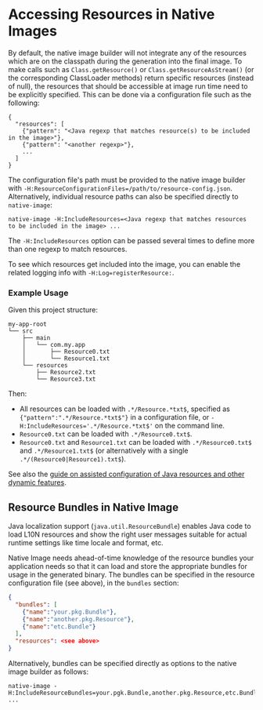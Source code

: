 # Accessing Resources in Native Images

By default, the native image builder will not integrate any of the resources which are on the classpath during the generation into the final image.
To make calls such as `Class.getResource()` or `Class.getResourceAsStream()` (or the corresponding ClassLoader methods) return specific resources (instead of null), the resources that should be accessible at image run time need to be explicitly specified. This can be done via a configuration file such as the following:

```
{
  "resources": [
    {"pattern": "<Java regexp that matches resource(s) to be included in the image>"},
    {"pattern": "<another regexp>"},
    ...
  ]
}
```

The configuration file's path must be provided to the native image builder with `-H:ResourceConfigurationFiles=/path/to/resource-config.json`. Alternatively, individual resource paths can also be specified directly to `native-image`:
```
native-image -H:IncludeResources=<Java regexp that matches resources to be included in the image> ...
```
The `-H:IncludeResources` option can be passed several times to define more than one regexp to match resources.

To see which resources get included into the image, you can enable the related logging info with `-H:Log=registerResource:`.

### Example Usage

Given this project structure:
```
my-app-root
└── src
    ├── main
    │   └── com.my.app
    │       ├── Resource0.txt
    │       └── Resource1.txt
    └── resources
        ├── Resource2.txt
        └── Resource3.txt
```
Then:

*  All resources can be loaded with `.*/Resource.*txt$`, specified as `{"pattern":".*/Resource.*txt$"}` in a configuration file, or `-H:IncludeResources='.*/Resource.*txt$'` on the command line.
*  `Resource0.txt` can be loaded with `.*/Resource0.txt$`.
*  `Resource0.txt` and `Resource1.txt` can be loaded with `.*/Resource0.txt$` and `.*/Resource1.txt$`
   (or alternatively with a single `.*/(Resource0|Resource1).txt$`).

See also the [guide on assisted configuration of Java resources and other dynamic features](Configuration.md#assisted-configuration-of-native-image-builds).

## Resource Bundles in Native Image

Java localization support (`java.util.ResourceBundle`) enables Java code to load L10N resources and show the right user messages suitable for actual runtime settings like time locale and format, etc.

Native Image needs ahead-of-time knowledge of the resource bundles your application needs so that it can load and store the appropriate bundles for usage in the generated binary. The bundles can be specified in the resource configuration file (see above), in the `bundles` section:

```json
{
  "bundles": [
    {"name":"your.pkg.Bundle"},
    {"name":"another.pkg.Resource"},
    {"name":"etc.Bundle"}
  ],
  "resources": <see above>
}
```

Alternatively, bundles can be specified directly as options to the native image builder as follows:
```
native-image -H:IncludeResourceBundles=your.pgk.Bundle,another.pkg.Resource,etc.Bundle ...
```
